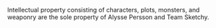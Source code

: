Intellectual property consisting of characters, plots, monsters, and weaponry are the sole property of Alysse Persson and Team Sketchy.

